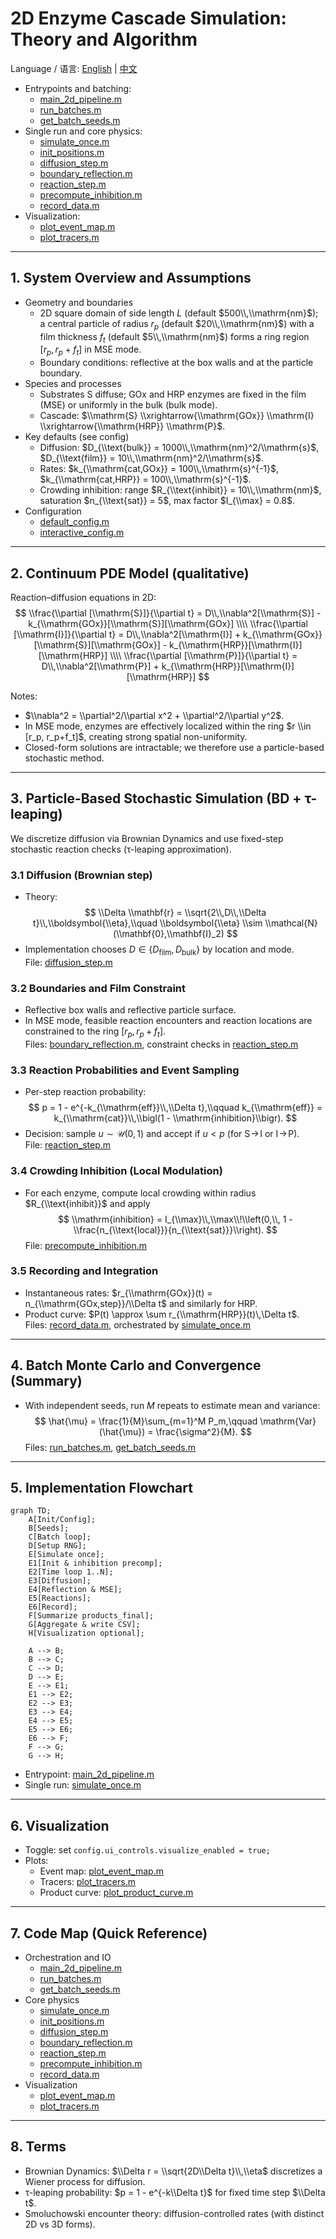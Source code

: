 # 2D Enzyme Cascade Simulation: Theory and Algorithm
Language / 语言: [English](2d_model_theory.en.md) | [中文](2d_model_theory.md)

- Entrypoints and batching:
  - [main_2d_pipeline.m](../main_2d_pipeline.m)
  - [run_batches.m](../modules/batch/run_batches.m)
  - [get_batch_seeds.m](../modules/seed_utils/get_batch_seeds.m)
- Single run and core physics:
  - [simulate_once.m](../modules/sim_core/simulate_once.m)
  - [init_positions.m](../modules/sim_core/init_positions.m)
  - [diffusion_step.m](../modules/sim_core/diffusion_step.m)
  - [boundary_reflection.m](../modules/sim_core/boundary_reflection.m)
  - [reaction_step.m](../modules/sim_core/reaction_step.m)
  - [precompute_inhibition.m](../modules/sim_core/precompute_inhibition.m)
  - [record_data.m](../modules/sim_core/record_data.m)
- Visualization:
  - [plot_event_map.m](../modules/viz/plot_event_map.m)
  - [plot_tracers.m](../modules/viz/plot_tracers.m)

---

## 1. System Overview and Assumptions

- Geometry and boundaries
  - 2D square domain of side length $L$ (default $500\\,\\mathrm{nm}$); a central particle of radius $r_p$ (default $20\\,\\mathrm{nm}$) with a film thickness $f_t$ (default $5\\,\\mathrm{nm}$) forms a ring region $[r_p, r_p+f_t]$ in MSE mode.
  - Boundary conditions: reflective at the box walls and at the particle boundary.
- Species and processes
  - Substrates S diffuse; GOx and HRP enzymes are fixed in the film (MSE) or uniformly in the bulk (bulk mode).
  - Cascade: $\\mathrm{S} \\xrightarrow{\\mathrm{GOx}} \\mathrm{I} \\xrightarrow{\\mathrm{HRP}} \\mathrm{P}$.
- Key defaults (see config)
  - Diffusion: $D_{\\text{bulk}} = 1000\\,\\mathrm{nm}^2/\\mathrm{s}$, $D_{\\text{film}} = 10\\,\\mathrm{nm}^2/\\mathrm{s}$.
  - Rates: $k_{\\mathrm{cat,GOx}} = 100\\,\\mathrm{s}^{-1}$, $k_{\\mathrm{cat,HRP}} = 100\\,\\mathrm{s}^{-1}$.
  - Crowding inhibition: range $R_{\\text{inhibit}} = 10\\,\\mathrm{nm}$, saturation $n_{\\text{sat}} = 5$, max factor $I_{\\max} = 0.8$.
- Configuration
  - [default_config.m](../modules/config/default_config.m)
  - [interactive_config.m](../modules/config/interactive_config.m)

---

## 2. Continuum PDE Model (qualitative)

Reaction–diffusion equations in 2D:
$$
\\frac{\\partial [\\mathrm{S}]}{\\partial t} = D\\,\\nabla^2[\\mathrm{S}] - k_{\\mathrm{GOx}}[\\mathrm{S}][\\mathrm{GOx}] \\\\
\\frac{\\partial [\\mathrm{I}]}{\\partial t} = D\\,\\nabla^2[\\mathrm{I}] + k_{\\mathrm{GOx}}[\\mathrm{S}][\\mathrm{GOx}] - k_{\\mathrm{HRP}}[\\mathrm{I}][\\mathrm{HRP}] \\\\
\\frac{\\partial [\\mathrm{P}]}{\\partial t} = D\\,\\nabla^2[\\mathrm{P}] + k_{\\mathrm{HRP}}[\\mathrm{I}][\\mathrm{HRP}]
$$

Notes:
- $\\nabla^2 = \\partial^2/\\partial x^2 + \\partial^2/\\partial y^2$.
- In MSE mode, enzymes are effectively localized within the ring $r \\in [r_p, r_p+f_t]$, creating strong spatial non-uniformity.
- Closed-form solutions are intractable; we therefore use a particle-based stochastic method.

---

## 3. Particle-Based Stochastic Simulation (BD + τ-leaping)

We discretize diffusion via Brownian Dynamics and use fixed-step stochastic reaction checks (τ-leaping approximation).

### 3.1 Diffusion (Brownian step)

- Theory:
$$
\\Delta \\mathbf{r} = \\sqrt{2\\,D\\,\\Delta t}\\,\\boldsymbol{\\eta},\\quad \\boldsymbol{\\eta} \\sim \\mathcal{N}(\\mathbf{0},\\mathbf{I}_2)
$$
- Implementation chooses $D \in \{D_{\text{film}}, D_{\text{bulk}}\}$ by location and mode.  
File: [diffusion_step.m](../modules/sim_core/diffusion_step.m)

### 3.2 Boundaries and Film Constraint

- Reflective box walls and reflective particle surface.  
- In MSE mode, feasible reaction encounters and reaction locations are constrained to the ring $[r_p, r_p+f_t]$.  
Files: [boundary_reflection.m](../modules/sim_core/boundary_reflection.m), constraint checks in [reaction_step.m](../modules/sim_core/reaction_step.m)

### 3.3 Reaction Probabilities and Event Sampling

- Per-step reaction probability:
$$
p = 1 - e^{-k_{\\mathrm{eff}}\\,\\Delta t},\\qquad k_{\\mathrm{eff}} = k_{\\mathrm{cat}}\\,\\bigl(1 - \\mathrm{inhibition}\\bigr).
$$
- Decision: sample $u \sim \mathcal{U}(0,1)$ and accept if $u < p$ (for $\mathrm{S}\!\to\!\mathrm{I}$ or $\mathrm{I}\!\to\!\mathrm{P}$).  
File: [reaction_step.m](../modules/sim_core/reaction_step.m)

### 3.4 Crowding Inhibition (Local Modulation)

- For each enzyme, compute local crowding within radius $R_{\\text{inhibit}}$ and apply
$$
\\mathrm{inhibition} = I_{\\max}\\,\\max\\!\\left(0,\\, 1 - \\frac{n_{\\text{local}}}{n_{\\text{sat}}}\\right).
$$
File: [precompute_inhibition.m](../modules/sim_core/precompute_inhibition.m)

### 3.5 Recording and Integration

- Instantaneous rates: $r_{\\mathrm{GOx}}(t) = n_{\\mathrm{GOx,step}}/\\Delta t$ and similarly for HRP.  
- Product curve: $P(t) \approx \sum r_{\\mathrm{HRP}}(t)\,\Delta t$.  
Files: [record_data.m](../modules/sim_core/record_data.m), orchestrated by [simulate_once.m](../modules/sim_core/simulate_once.m)

---

## 4. Batch Monte Carlo and Convergence (Summary)

- With independent seeds, run $M$ repeats to estimate mean and variance:
$$
\hat{\mu} = \frac{1}{M}\sum_{m=1}^M P_m,\qquad \mathrm{Var}(\hat{\mu}) = \frac{\sigma^2}{M}.
$$
Files: [run_batches.m](../modules/batch/run_batches.m), [get_batch_seeds.m](../modules/seed_utils/get_batch_seeds.m)

---

## 5. Implementation Flowchart

```mermaid
graph TD;
    A[Init/Config];
    B[Seeds];
    C[Batch loop];
    D[Setup RNG];
    E[Simulate once];
    E1[Init & inhibition precomp];
    E2[Time loop 1..N];
    E3[Diffusion];
    E4[Reflection & MSE];
    E5[Reactions];
    E6[Record];
    F[Summarize products_final];
    G[Aggregate & write CSV];
    H[Visualization optional];

    A --> B;
    B --> C;
    C --> D;
    D --> E;
    E --> E1;
    E1 --> E2;
    E2 --> E3;
    E3 --> E4;
    E4 --> E5;
    E5 --> E6;
    E6 --> F;
    F --> G;
    G --> H;
```

- Entrypoint: [main_2d_pipeline.m](../main_2d_pipeline.m)  
- Single run: [simulate_once.m](../modules/sim_core/simulate_once.m)

---

## 6. Visualization

- Toggle: set `config.ui_controls.visualize_enabled = true;`
- Plots:
  - Event map: [plot_event_map.m](../modules/viz/plot_event_map.m)
  - Tracers: [plot_tracers.m](../modules/viz/plot_tracers.m)
  - Product curve: [plot_product_curve.m](../modules/viz/plot_product_curve.m)

---

## 7. Code Map (Quick Reference)

- Orchestration and IO
  - [main_2d_pipeline.m](../main_2d_pipeline.m)
  - [run_batches.m](../modules/batch/run_batches.m)
  - [get_batch_seeds.m](../modules/seed_utils/get_batch_seeds.m)
- Core physics
  - [simulate_once.m](../modules/sim_core/simulate_once.m)
  - [init_positions.m](../modules/sim_core/init_positions.m)
  - [diffusion_step.m](../modules/sim_core/diffusion_step.m)
  - [boundary_reflection.m](../modules/sim_core/boundary_reflection.m)
  - [reaction_step.m](../modules/sim_core/reaction_step.m)
  - [precompute_inhibition.m](../modules/sim_core/precompute_inhibition.m)
  - [record_data.m](../modules/sim_core/record_data.m)
- Visualization
  - [plot_event_map.m](../modules/viz/plot_event_map.m)
  - [plot_tracers.m](../modules/viz/plot_tracers.m)

---

## 8. Terms

- Brownian Dynamics: $\\Delta r = \\sqrt{2D\\Delta t}\\,\\eta$ discretizes a Wiener process for diffusion.
- τ-leaping probability: $p = 1 - e^{-k\\Delta t}$ for fixed time step $\\Delta t$.
- Smoluchowski encounter theory: diffusion-controlled rates (with distinct 2D vs 3D forms).
